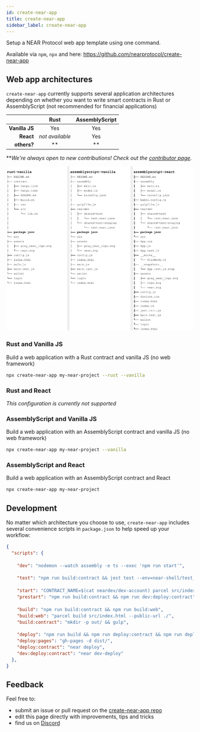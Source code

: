 ```yaml
---
id: create-near-app
title: create-near-app
sidebar_label: create-near-app
---
```


Setup a NEAR Protocol web app template using one command.

Available via `npm`, `npx` and here: https://github.com/nearprotocol/create-near-app

## Web app architectures

`create-near-app` currently supports several application architectures depending on whether you want to write smart contracts in Rust or AssemblyScript (not recommended for financial applications)

|                |    Rust     |  AssemblyScript |
|---------------:|:-----------:|:---------------:|
| **Vanilla JS** |     Yes     |       Yes       |
| **React**      | *not available* |       Yes       |
| **others?**      |      **     |       **        |


***We're always open to new contributions!  Check out the [contributor page](https://docs.nearprotocol.com/docs/contribution/technical-contribution).*

![create-near-app variants](/docs/assets/create-near-app--output-variants.png)

### Rust and Vanilla JS

Build a web application with a Rust contract and vanilla JS (no web framework)

```bash
npx create-near-app my-near-project --rust --vanilla
```

### Rust and React

*This configuration is currently not supported*

### AssemblyScript and Vanilla JS

Build a web application with an AssemblyScript contract and vanilla JS (no web framework)

```bash
npx create-near-app my-near-project --vanilla
```

### AssemblyScript and React

Build a web application with an AssemblyScript contract and React 

```bash
npx create-near-app my-near-project
```

## Development

No matter which architecture you choose to use, `create-near-app` includes several convenience scripts in `package.json` to help speed up your workflow:

```json
{
  "scripts": {

    "dev": "nodemon --watch assembly -e ts --exec 'npm run start'",
    
    "test": "npm run build:contract && jest test --env=near-shell/test_environment --runInBand",

    "start": "CONTRACT_NAME=$(cat neardev/dev-account) parcel src/index.html",
    "prestart": "npm run build:contract && npm run dev:deploy:contract",
    
    "build": "npm run build:contract && npm run build:web",
    "build:web": "parcel build src/index.html --public-url ./",
    "build:contract": "mkdir -p out/ && gulp",
    
    "deploy": "npm run build && npm run deploy:contract && npm run deploy:pages",
    "deploy:pages": "gh-pages -d dist/",
    "deploy:contract": "near deploy",
    "dev:deploy:contract": "near dev-deploy"
  },
}
```

## Feedback

Feel free to:

- submit an issue or pull request on the [create-near-app repo](https://github.com/nearprotocol/create-near-app)
- edit this page directly with improvements, tips and tricks
- find us on [Discord](http://near.chat/)